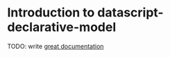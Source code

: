 # Introduction to datascript-declarative-model

TODO: write [great documentation](http://jacobian.org/writing/what-to-write/)
